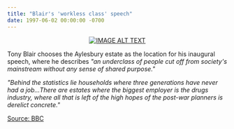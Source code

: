 ```yaml
---
title: "Blair's 'workless class' speech"
date: 1997-06-02 00:00:00 -0700
---
```

<div align="center">
  <a href="http://35percent.org/img/blairaylesburyspeech.mp4"><img src="http://35percent.org/img/blairaylesbury.jpg" alt="IMAGE ALT TEXT"></a>
  </div>

Tony Blair chooses the Aylesbury estate as the location for his inaugural speech, where he describes _"an underclass of people cut off from society's mainstream without any sense of shared purpose."_

_"Behind the statistics lie households where three generations have never had a job...There are estates where the biggest employer is the drugs industry, where all that is left of the high hopes of the post-war planners is derelict concrete."_

[Source: BBC](http://www.bbc.co.uk/news/special/politics97/news/06/0602/blair.shtml)
